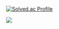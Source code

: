 <!---
MaDoKaLiF/MaDoKaLiF is a ✨ special ✨ repository because its `README.md` (this file) appears on your GitHub profile.
You can click the Preview link to take a look at your changes.
--->
[![Solved.ac Profile](http://mazassumnida.wtf/api/v2/generate_badge?boj=gudwls5789)](https://solved.ac/gudwls5789/)

<a href="https://github.com/devxb/gitanimals">
  <img src="https://render.gitanimals.org/farms/{MaDoKaLiF}"/>
</a>
